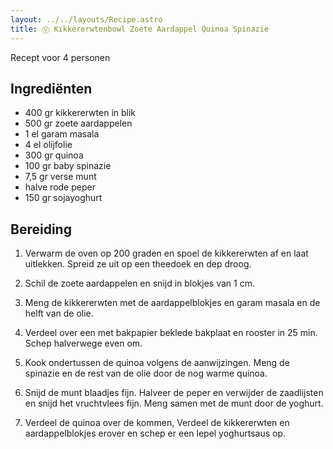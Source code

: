 ```yaml
---
layout: ../../layouts/Recipe.astro
title: Ⓥ Kikkererwtenbowl Zoete Aardappel Quinoa Spinazie
---
```



R﻿ecept voor 4 personen

## Ingrediënten

* 4﻿00 gr kikkererwten in blik
* 5﻿00 gr zoete aardappelen
* 1﻿ el garam masala
* 4﻿ el olijfolie
* 3﻿00 gr quinoa
* 1﻿00 gr baby spinazie
* 7﻿,5 gr verse munt
* h﻿alve rode peper
* 1﻿50 gr sojayoghurt

## Bereiding

1. V﻿erwarm de oven op 200 graden en spoel de kikkererwten af en laat uitlekken. Spreid ze uit op een theedoek en dep droog.


2. S﻿chil de zoete aardappelen en snijd in blokjes van 1 cm. 
3. M﻿eng de kikkererwten met de aardappelblokjes en garam masala en de helft van de olie. 
4. V﻿erdeel over een met bakpapier beklede bakplaat en rooster in 25 min. Schep halverwege even om.
5. K﻿ook ondertussen de quinoa volgens de aanwijzingen. Meng de spinazie en de rest van de olie door de nog warme quinoa.
6. S﻿nijd de munt blaadjes fijn. Halveer de peper en verwijder de zaadlijsten en snijd het vruchtvlees fijn. Meng samen met de munt door de yoghurt. 
7. V﻿erdeel de quinoa over de kommen, Verdeel de kikkererwten en aardappelblokjes erover en schep er een lepel yoghurtsaus op.